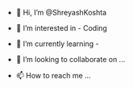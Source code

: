- 👋 Hi, I’m @ShreyashKoshta


- 👀 I’m interested in - Coding

- 🌱 I’m currently learning - 

- 💞️ I’m looking to collaborate on ...
- 📫 How to reach me ...

<!---
ShreyashKoshta/ShreyashKoshta is a ✨ special ✨ repository because its `README.md` (this file) appears on your GitHub profile.
You can click the Preview link to take a look at your changes.
--->
